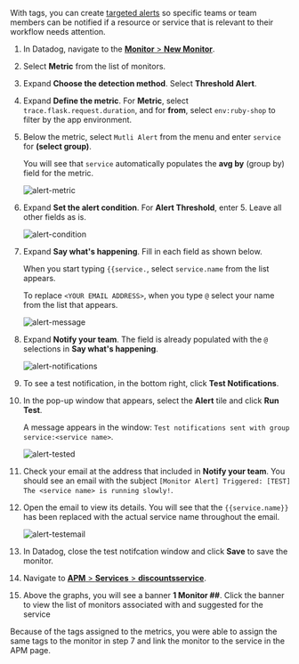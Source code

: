 With tags, you can create <a href="https://docs.datadoghq.com/monitors/notifications/?tab=is_alertis_warning" target="_blank">targeted alerts</a> so specific teams or team members can be notified if a resource or service that is relevant to their workflow needs attention.

1. In Datadog, navigate to the <a href="https://app.datadoghq.com/monitors#/create" target="_datadog">**Monitor** > **New Monitor**</a>.

2. Select **Metric** from the list of monitors.

3. Expand **Choose the detection method**. Select **Threshold Alert**.

4. Expand **Define the metric**. For **Metric**, select  `trace.flask.request.duration`, and for **from**, select `env:ruby-shop` to filter by the app environment.

5. Below the metric, select `Mutli Alert` from the menu and enter `service` for **(select group)**. <p> You will see that `service` automatically populates the **avg by** (group by) field for the metric. <p>![alert-metric](apptagging/assets/alert-metric.png) 

6. Expand **Set the alert condition**. For **Alert Threshold**, enter 5. Leave all other fields as is. <p>![alert-condition](apptagging/assets/alert-condition.png)

7. Expand **Say what's happening**. Fill in each field as shown below. <p>When you start typing `{{service.`, select `service.name` from the list appears. <p>To replace `<YOUR EMAIL ADDRESS>`, when you type `@` select your name from the list that appears. <p>![alert-message](apptagging/assets/alert-message.png)

8. Expand **Notify your team**. The field is already populated with the `@` selections in **Say what's happening**. <p>![alert-notifications](apptagging/assets/alert-notifications.png)

9. To see a test notification, in the bottom right, click **Test Notifications**. 

10. In the pop-up window that appears, select the **Alert** tile and click **Run Test**. <p> A message appears in the window: `Test notifications sent with group service:<service name>`. <p>![alert-tested](apptagging/assets/alert-tested.png)

11. Check your email at the address that included in **Notify your team**. You should see an email with the subject `[Monitor Alert] Triggered: [TEST] The <service name> is running slowly!`.

12. Open the email to view its details. You will see that the `{{service.name}}` has been replaced with the actual service name throughout the email. <p>![alert-testemail](apptagging/assets/alert-testemail.png)

13. In Datadog, close the test notifcation window and click **Save** to save the monitor. 

14. Navigate to <a href="https://app.datadoghq.com/apm/service/discountsservice" target="_datadog">**APM** > **Services** > **discountsservice**</a>. 

15. Above the graphs, you will see a banner **1 Monitor ##**. Click the banner to view the list of monitors associated with and suggested for the service

Because of the tags assigned to the metrics, you were able to assign the same tags to the monitor in step 7 and link the monitor to the service in the APM page.